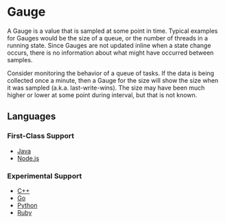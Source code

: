 # Gauge

A Gauge is a value that is sampled at some point in time. Typical examples for Gauges would be the
size of a queue, or the number of threads in a running state. Since Gauges are not updated inline
when a state change occurs, there is no information about what might have occurred between samples.

Consider monitoring the behavior of a queue of tasks. If the data is being collected once a minute,
then a Gauge for the size will show the size when it was sampled (a.k.a. last-write-wins). The size
may have been much higher or lower at some point during interval, but that is not known.

## Languages

### First-Class Support

* [Java](../../lang/java/meters/gauge.md)
* [Node.js](../../lang/nodejs/meters/gauge.md)

### Experimental Support

* [C++](../../lang/cpp/meters/gauge.md)
* [Go](../../lang/go/meters/gauge.md)
* [Python](../../lang/py/meters/gauge.md)
* [Ruby](../../lang/rb/meters/gauge.md)
